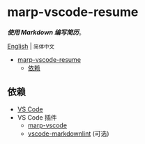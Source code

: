 # marp-vscode-resume

***使用 Markdown 编写简历***。

[English](README.md) | `简体中文`

- [marp-vscode-resume](#marp-vscode-resume)
  - [依赖](#依赖)

## 依赖

- [VS Code](https://code.visualstudio.com/)
- VS Code 插件
  - [marp-vscode](https://github.com/marp-team/marp-vscode)
  - [vscode-markdownlint](https://github.com/DavidAnson/vscode-markdownlint.git) (可选)
